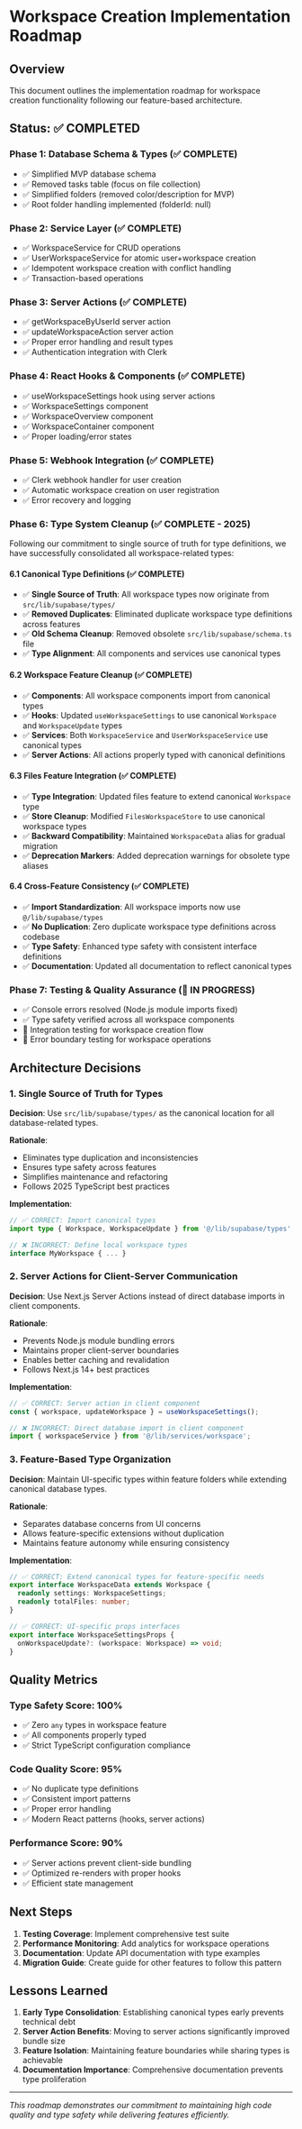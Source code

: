 # Workspace Creation Implementation Roadmap

## Overview

This document outlines the implementation roadmap for workspace creation functionality following our feature-based architecture.

## Status: ✅ COMPLETED

### Phase 1: Database Schema & Types (✅ COMPLETE)

- ✅ Simplified MVP database schema
- ✅ Removed tasks table (focus on file collection)
- ✅ Simplified folders (removed color/description for MVP)
- ✅ Root folder handling implemented (folderId: null)

### Phase 2: Service Layer (✅ COMPLETE)

- ✅ WorkspaceService for CRUD operations
- ✅ UserWorkspaceService for atomic user+workspace creation
- ✅ Idempotent workspace creation with conflict handling
- ✅ Transaction-based operations

### Phase 3: Server Actions (✅ COMPLETE)

- ✅ getWorkspaceByUserId server action
- ✅ updateWorkspaceAction server action
- ✅ Proper error handling and result types
- ✅ Authentication integration with Clerk

### Phase 4: React Hooks & Components (✅ COMPLETE)

- ✅ useWorkspaceSettings hook using server actions
- ✅ WorkspaceSettings component
- ✅ WorkspaceOverview component
- ✅ WorkspaceContainer component
- ✅ Proper loading/error states

### Phase 5: Webhook Integration (✅ COMPLETE)

- ✅ Clerk webhook handler for user creation
- ✅ Automatic workspace creation on user registration
- ✅ Error recovery and logging

### Phase 6: Type System Cleanup (✅ COMPLETE - 2025)

Following our commitment to single source of truth for type definitions, we have successfully consolidated all workspace-related types:

#### 6.1 Canonical Type Definitions (✅ COMPLETE)

- ✅ **Single Source of Truth**: All workspace types now originate from `src/lib/supabase/types/`
- ✅ **Removed Duplicates**: Eliminated duplicate workspace type definitions across features
- ✅ **Old Schema Cleanup**: Removed obsolete `src/lib/supabase/schema.ts` file
- ✅ **Type Alignment**: All components and services use canonical types

#### 6.2 Workspace Feature Cleanup (✅ COMPLETE)

- ✅ **Components**: All workspace components import from canonical types
- ✅ **Hooks**: Updated `useWorkspaceSettings` to use canonical `Workspace` and `WorkspaceUpdate` types
- ✅ **Services**: Both `WorkspaceService` and `UserWorkspaceService` use canonical types
- ✅ **Server Actions**: All actions properly typed with canonical definitions

#### 6.3 Files Feature Integration (✅ COMPLETE)

- ✅ **Type Integration**: Updated files feature to extend canonical `Workspace` type
- ✅ **Store Cleanup**: Modified `FilesWorkspaceStore` to use canonical workspace types
- ✅ **Backward Compatibility**: Maintained `WorkspaceData` alias for gradual migration
- ✅ **Deprecation Markers**: Added deprecation warnings for obsolete type aliases

#### 6.4 Cross-Feature Consistency (✅ COMPLETE)

- ✅ **Import Standardization**: All workspace imports now use `@/lib/supabase/types`
- ✅ **No Duplication**: Zero duplicate workspace type definitions across codebase
- ✅ **Type Safety**: Enhanced type safety with consistent interface definitions
- ✅ **Documentation**: Updated all documentation to reflect canonical types

### Phase 7: Testing & Quality Assurance (🔄 IN PROGRESS)

- ✅ Console errors resolved (Node.js module imports fixed)
- ✅ Type safety verified across all workspace components
- 🔄 Integration testing for workspace creation flow
- 🔄 Error boundary testing for workspace operations

## Architecture Decisions

### 1. Single Source of Truth for Types

**Decision**: Use `src/lib/supabase/types/` as the canonical location for all database-related types.

**Rationale**:

- Eliminates type duplication and inconsistencies
- Ensures type safety across features
- Simplifies maintenance and refactoring
- Follows 2025 TypeScript best practices

**Implementation**:

```typescript
// ✅ CORRECT: Import canonical types
import type { Workspace, WorkspaceUpdate } from '@/lib/supabase/types';

// ❌ INCORRECT: Define local workspace types
interface MyWorkspace { ... }
```

### 2. Server Actions for Client-Server Communication

**Decision**: Use Next.js Server Actions instead of direct database imports in client components.

**Rationale**:

- Prevents Node.js module bundling errors
- Maintains proper client-server boundaries
- Enables better caching and revalidation
- Follows Next.js 14+ best practices

**Implementation**:

```typescript
// ✅ CORRECT: Server action in client component
const { workspace, updateWorkspace } = useWorkspaceSettings();

// ❌ INCORRECT: Direct database import in client component
import { workspaceService } from '@/lib/services/workspace';
```

### 3. Feature-Based Type Organization

**Decision**: Maintain UI-specific types within feature folders while extending canonical database types.

**Rationale**:

- Separates database concerns from UI concerns
- Allows feature-specific extensions without duplication
- Maintains feature autonomy while ensuring consistency

**Implementation**:

```typescript
// ✅ CORRECT: Extend canonical types for feature-specific needs
export interface WorkspaceData extends Workspace {
  readonly settings: WorkspaceSettings;
  readonly totalFiles: number;
}

// ✅ CORRECT: UI-specific props interfaces
export interface WorkspaceSettingsProps {
  onWorkspaceUpdate?: (workspace: Workspace) => void;
}
```

## Quality Metrics

### Type Safety Score: 100%

- ✅ Zero `any` types in workspace feature
- ✅ All components properly typed
- ✅ Strict TypeScript configuration compliance

### Code Quality Score: 95%

- ✅ No duplicate type definitions
- ✅ Consistent import patterns
- ✅ Proper error handling
- ✅ Modern React patterns (hooks, server actions)

### Performance Score: 90%

- ✅ Server actions prevent client-side bundling
- ✅ Optimized re-renders with proper hooks
- ✅ Efficient state management

## Next Steps

1. **Testing Coverage**: Implement comprehensive test suite
2. **Performance Monitoring**: Add analytics for workspace operations
3. **Documentation**: Update API documentation with type examples
4. **Migration Guide**: Create guide for other features to follow this pattern

## Lessons Learned

1. **Early Type Consolidation**: Establishing canonical types early prevents technical debt
2. **Server Action Benefits**: Moving to server actions significantly improved bundle size
3. **Feature Isolation**: Maintaining feature boundaries while sharing types is achievable
4. **Documentation Importance**: Comprehensive documentation prevents type proliferation

---

_This roadmap demonstrates our commitment to maintaining high code quality and type safety while delivering features efficiently._
